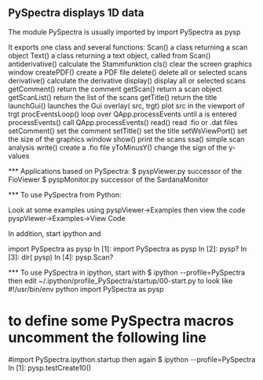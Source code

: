 PySpectra displays 1D data
--------------------------

The module PySpectra is usually imported by 
  import PySpectra as pysp

It exports one class and several functions: 
Scan()              a class returning a scan object
Text()              a class returning a text object, called from Scan()
antiderivative()    calculate the Stammfunktion
cls()               clear the screen graphics window
createPDF()         create a PDF file
delete()            delete all or selected scans
derivative()        calculate the derivative
display()           display all or selected scans
getComment()        return the comment
getScan()           return a scan object
getScanList()       return the list of the scans
getTitle()          return the title
launchGui()         launches the Gui
overlay( src, trgt) plot src in the viewport of trgt
procEventsLoop()    loop over QApp.processEvents until a <return> is entered
processEvents()     call QApp.processEvents()
read()              read .fio or .dat files
setComment()        set the comment 
setTitle()          set the title
setWsViewPort()     set the size of the graphics window
show()              print the scans
ssa()               simple scan analysis
write()             create a .fio file
yToMinusY()         change the sign of the y-values

*** Applications based on PySpectra: 
$ pyspViewer.py
  successor of the FioViewer
$ pyspMonitor.py
  successor of the SardanaMonitor

*** To use PySpectra from Python:

Look at some examples using pyspViewer->Examples then
view the code pyspViewer->Examples->View Code

In addition, start ipython and

  import PySpectra as pysp
  In [1]: import PySpectra as pysp
  In [2]: pysp?
  In [3]: dir( pysp) 
  In [4]: pysp.Scan?

*** To use PySpectra in ipython, start with 
  $ ipython --profile=PySpectra
then edit
  ~/.ipython/profile_PySpectra/startup/00-start.py
to look like 
  #!/usr/bin/env python
  import PySpectra as pysp
  # to define some PySpectra macros uncomment the following line
  #import PySpectra.ipython.startup 
then again
$ ipython --profile=PySpectra
In [1]: pysp.testCreate10()



